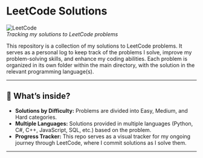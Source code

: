 # LeetCode Solutions

![LeetCode](https://d1ov4tp2tfzdrk.cloudfront.net/h81nxq%2Fpreview%2F63402445%2Fmain_large.gif?response-content-disposition=inline%3Bfilename%3D%22main_large.gif%22%3B&response-content-type=image%2Fgif&Expires=1735509495&Signature=QoM6VjQUAG6yTQnGR5J8JdACcunvDFoCKoNF050wf-Z4JGE~UJna0inXh2~5LwXlti9cffFW5pX6GKGzzxkIrmeBsfowzlzfVQMP6YT3QliW-bbH-BpPSc3hy-x1rVH4ET4-4GQLSohP7FWegzQKImTG1-UX3N3oHG117-uTjSfrf78g5o-mGrekx5fVVcOx8EMVqlI0YuPf7lMfho9BDQ1v6wCvklRr73EuUquiUqyPstyYSQS1AXVZDNL2snJAsKWBB2gqqbrko6FBry4SFSUXFDBzaETfgM0X6x9Gip4eeaJewsw-eR4YVR~8nuqOqOiQ-7C~38-GulOlW5oH5g__&Key-Pair-Id=APKAJT5WQLLEOADKLHBQ)  
*Tracking my solutions to LeetCode problems*

This repository is a collection of my solutions to LeetCode problems. It serves as a personal log to keep track of the problems I solve, improve my problem-solving skills, and enhance my coding abilities. Each problem is organized in its own folder within the main directory, with the solution in the relevant programming language(s).

---

## 🚀 What’s inside?

- **Solutions by Difficulty:** Problems are divided into Easy, Medium, and Hard categories.
- **Multiple Languages:** Solutions provided in multiple languages (Python, C#, C++, JavaScript, SQL, etc.) based on the problem.
- **Progress Tracker:** This repo serves as a visual tracker for my ongoing journey through LeetCode, where I commit solutions as I solve them.

---
